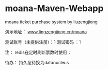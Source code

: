 # moana-Maven-Webapp
moana ticket purchase system by liuzengjiong

演示地址： 
www.lingzengjiong.cn/moana

测试账号（未提供注册）：1
测试密码 ：1




注：
redis在定时刷新票数时使用；

待办：
持久层待换为datanucleus
